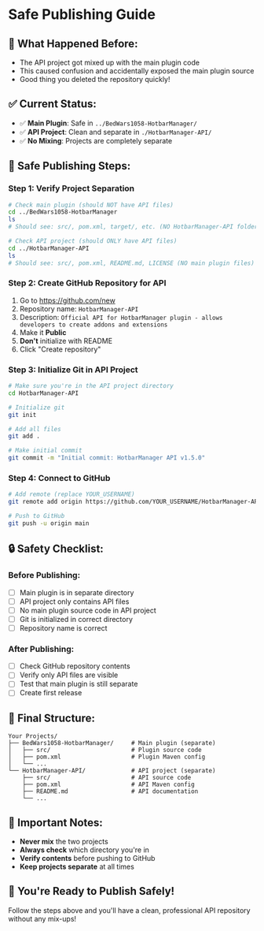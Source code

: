 # Safe Publishing Guide

## 🚨 **What Happened Before:**
- The API project got mixed up with the main plugin code
- This caused confusion and accidentally exposed the main plugin source
- Good thing you deleted the repository quickly!

## ✅ **Current Status:**
- ✅ **Main Plugin**: Safe in `../BedWars1058-HotbarManager/`
- ✅ **API Project**: Clean and separate in `./HotbarManager-API/`
- ✅ **No Mixing**: Projects are completely separate

## 🚀 **Safe Publishing Steps:**

### **Step 1: Verify Project Separation**
```bash
# Check main plugin (should NOT have API files)
cd ../BedWars1058-HotbarManager
ls
# Should see: src/, pom.xml, target/, etc. (NO HotbarManager-API folder)

# Check API project (should ONLY have API files)
cd ../HotbarManager-API
ls
# Should see: src/, pom.xml, README.md, LICENSE (NO main plugin files)
```

### **Step 2: Create GitHub Repository for API**
1. Go to https://github.com/new
2. Repository name: `HotbarManager-API`
3. Description: `Official API for HotbarManager plugin - allows developers to create addons and extensions`
4. Make it **Public**
5. **Don't** initialize with README
6. Click "Create repository"

### **Step 3: Initialize Git in API Project**
```bash
# Make sure you're in the API project directory
cd HotbarManager-API

# Initialize git
git init

# Add all files
git add .

# Make initial commit
git commit -m "Initial commit: HotbarManager API v1.5.0"
```

### **Step 4: Connect to GitHub**
```bash
# Add remote (replace YOUR_USERNAME)
git remote add origin https://github.com/YOUR_USERNAME/HotbarManager-API.git

# Push to GitHub
git push -u origin main
```

## 🔒 **Safety Checklist:**

### **Before Publishing:**
- [ ] Main plugin is in separate directory
- [ ] API project only contains API files
- [ ] No main plugin source code in API project
- [ ] Git is initialized in correct directory
- [ ] Repository name is correct

### **After Publishing:**
- [ ] Check GitHub repository contents
- [ ] Verify only API files are visible
- [ ] Test that main plugin is still separate
- [ ] Create first release

## 🎯 **Final Structure:**
```
Your Projects/
├── BedWars1058-HotbarManager/     # Main plugin (separate)
│   ├── src/                       # Plugin source code
│   ├── pom.xml                    # Plugin Maven config
│   └── ...
└── HotbarManager-API/             # API project (separate)
    ├── src/                       # API source code
    ├── pom.xml                    # API Maven config
    ├── README.md                  # API documentation
    └── ...
```

## 🚨 **Important Notes:**
- **Never mix** the two projects
- **Always check** which directory you're in
- **Verify contents** before pushing to GitHub
- **Keep projects separate** at all times

## 🎉 **You're Ready to Publish Safely!**

Follow the steps above and you'll have a clean, professional API repository without any mix-ups!
